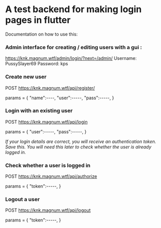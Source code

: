 # A test backend for making login pages in flutter

Documentation on how to use this:



### Admin interface for creating / editing users with a gui : 
https://knk.magnum.wtf/admin/login/?next=/admin/
Username: PussySlayer69
Password: kps


### Create new user

POST https://knk.magnum.wtf/api/register/

params = {
  "name":----,
  "user":-----,
  "pass":-----,
}


### Login with an existing user

POST https://knk.magnum.wtf/api/login

params = {
  "user":-----,
  "pass":-----,
}

_If your login details are correct, you will receive an authentication token. Save this. You will need this later to check whether the user is already logged in._

### Check whether a user is logged in


POST https://knk.magnum.wtf/api/authorize

params = {
  "token":-----,
}

### Logout a user

POST https://knk.magnum.wtf/api/logout

params = {
  "token":-----,
}

